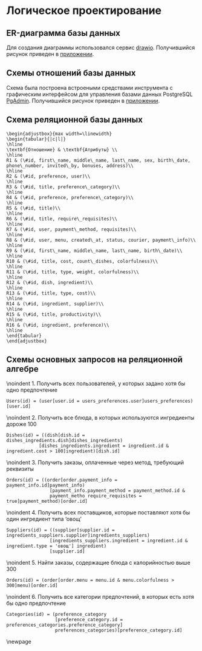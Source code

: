 # Логическое проектирование

## ER-диаграмма базы данных

Для создания диаграммы использовался сервис [drawio](https://www.drawio.com). Получившийся рисунок приведен в [приложении](#fig:ER-LMBD).

## Схемы отношений базы данных

Схема была построена встроеными средствами инструмента с графическим интерфейсом для управления базами данных PostgreSQL [PgAdmin](https://www.pgadmin.org/). Получившийся рисунок приведен в [приложении](#fig:RL-LMBD).

## Схема реляционной базы данных

```{=latex}
\begin{adjustbox}{max width=\linewidth}
\begin{tabular}{|c|l|}
\hline
\textbf{Отношение} & \textbf{Атрибуты} \\
\hline
R1 & (\#id, first\_name, middle\_name, last\_name, sex, birth\_date, phone\_number, invited\_by, bonuses, address)\\
\hline
R2 & (\#id, preference, user)\\
\hline
R3 & (\#id, title, preference\_category)\\
\hline
R4 & (\#id, preference, preference\_category)\\
\hline
R5 & (\#id, title)\\
\hline
R6 & (\#id, title, require\_requisites)\\
\hline 
R7 & (\#id, user, payment\_method, requisites)\\
\hline
R8 & (\#id, user, menu, created\_at, status, courier, payment\_info)\\
\hline
R9 & (\#id, first\_name, middle\_name, last\_name, birth\_date)\\
\hline
R10 & (\#id, title, cost, count\_dishes, colorfulness)\\
\hline
R11 & (\#id, title, type, weight, colorfulness)\\
\hline
R12 & (\#id, dish, ingredient)\\
\hline
R13 & (\#id, title, type, cost)\\
\hline
R14 & (\#id, ingredient, supplier)\\
\hline
R15 & (\#id, title, productivity)\\
\hline
R16 & (\#id, ingredient, preference)\\
\hline
\end{tabular}
\end{adjustbox}
```

## Схемы основных запросов на реляционной алгебре

\noindent 1. Получить всех пользователей, у которых задано хотя бы одно предпочтение
```
Users(id) = (user[user.id = users_preferences.user]users_preferences)[user.id]
```

\noindent 2. Получить все блюда, в которых используются ингредиенты дороже 100
```
Dishes(id) = ((dish[dish.id = dishes_ingredients.dish]dishes_ingredients) 
            [dishes_ingredients.ingredient = ingredient.id & ingredient.cost > 100]ingredient)[dish.id]
```

\noindent 3. Получить заказы, оплаченные через метод, требующий реквизиты
```
Orders(id) = ((order[order.payment_info = payment_info.id]payment_info) 
                [payment_info.payment_method = payment_method.id & 
                payment_metho require_requisites = true]payment_method)[order.id]
```

\noindent 4. Получить всех поставщиков, которые поставляют хотя бы один ингредиент типа ‘овощ’

```
Suppliers(id) = ((supplier[supplier.id = ingredients_suppliers.supplier]ingredients_suppliers)
                [ingredients_suppliers.ingredient = ingredient.id & ingredient.type = 'овощ'] ingredient)
                [supplier.id]
```

\noindent 5. Найти заказы, содержащие блюда с калорийностью выше 300
``` 
Orders(id) = (order[order.menu = menu.id & menu.colorfulness > 300]menu)[order.id]
```

\noindent 6. Получить все категории предпочтений, в которых есть хотя бы одно предпочтение
```
Categories(id) = (preference_category
                  [preference_category.id = preferences_categories.preference_category]
                  preferences_categories)[preference_category.id]
```
\newpage